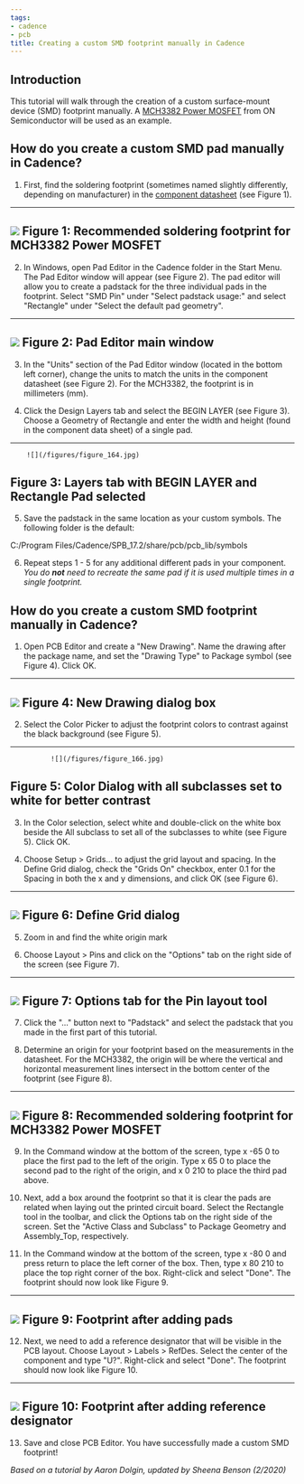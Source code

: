 ```yaml
---
tags:
- cadence
- pcb
title: Creating a custom SMD footprint manually in Cadence
---
```


## Introduction

This tutorial will walk through the creation of a custom surface-mount device (SMD) footprint manually. A [MCH3382 Power MOSFET](http://www.onsemi.com/pub_link/Collateral/MCH3382-D.PDF) from ON Semiconductor will be used as an example.

## How do you create a custom SMD pad manually in Cadence?

1.  First, find the soldering footprint (sometimes named slightly differently, depending on manufacturer) in the [component datasheet](http://www.onsemi.com/pub_link/Collateral/MCH3382-D.PDF) (see Figure 1).

  ------------------------------------------------------------------------------
   [![](/figures/figure_162.png)](/larger/image0130.png)
        Figure 1: Recommended soldering footprint for MCH3382 Power MOSFET
  ------------------------------------------------------------------------------

2.  In Windows, open Pad Editor in the Cadence folder in the Start Menu. The Pad Editor window will appear (see Figure 2). The pad editor will allow you to create a padstack for the three individual pads in the footprint. Select "SMD Pin" under "Select padstack usage:" and select "Rectangle" under "Select the default pad geometry".

  -------------------------------------------------------
   ![](/figures/figure_163.jpg)
             Figure 2: Pad Editor main window
  -------------------------------------------------------

3.  In the "Units" section of the Pad Editor window (located in the bottom left corner), change the units to match the units in the component datasheet (see Figure 2). For the MCH3382, the footprint is in millimeters (mm).

4.  Click the Design Layers tab and select the BEGIN LAYER (see Figure 3). Choose a Geometry of Rectangle and enter the width and height (found in the component data sheet) of a single pad.

  ------------------------------------------------------------------
        ![](/figures/figure_164.jpg)
   Figure 3: Layers tab with BEGIN LAYER and Rectangle Pad selected
  ------------------------------------------------------------------

5.  Save the padstack in the same location as your custom symbols. The following folder is the default:

C:/Program Files/Cadence/SPB_17.2/share/pcb/pcb_lib/symbols

6.  Repeat steps 1 - 5 for any additional different pads in your component. *You do **not** need to recreate the same pad if it is used multiple times in a single footprint.*

## How do you create a custom SMD footprint manually in Cadence?

1.  Open PCB Editor and create a "New Drawing". Name the drawing after the package name, and set the "Drawing Type" to Package symbol (see Figure 4). Click OK.

  ------------------------------------------------------------------------------
   [![](/figures/figure_165.png)](/larger/image0131.png)
                         Figure 4: New Drawing dialog box
  ------------------------------------------------------------------------------

2.  Select the Color Picker to adjust the footprint colors to contrast against the black background (see Figure 5).

  -----------------------------------------------------------------------------
              ![](/figures/figure_166.jpg)
   Figure 5: Color Dialog with all subclasses set to white for better contrast
  -----------------------------------------------------------------------------

3.  In the Color selection, select white and double-click on the white box beside the All subclass to set all of the subclasses to white (see Figure 5). Click OK.

4.  Choose Setup > Grids... to adjust the grid layout and spacing. In the Define Grid dialog, check the "Grids On" checkbox, enter 0.1 for the Spacing in both the x and y dimensions, and click OK (see Figure 6).

  ------------------------------------------------------------------------------
   [![](/figures/figure_167.png)](/larger/image0132.png)
                           Figure 6: Define Grid dialog
  ------------------------------------------------------------------------------

5.  Zoom in and find the white origin mark

6.  Choose Layout > Pins and click on the "Options" tab on the right side of the screen (see Figure 7).

  ------------------------------------------------------------------------------
   [![](/figures/figure_168.png)](/larger/image0133.png)
                  Figure 7: Options tab for the Pin layout tool
  ------------------------------------------------------------------------------

7.  Click the "..." button next to "Padstack" and select the padstack that you made in the first part of this tutorial.

8.  Determine an origin for your footprint based on the measurements in the datasheet. For the MCH3382, the origin will be where the vertical and horizontal measurement lines intersect in the bottom center of the footprint (see Figure 8).

  ------------------------------------------------------------------------------
  [![](/figures/figure_171.png)](/larger/image0130.png)
  Figure 8: Recommended soldering footprint for MCH3382 Power MOSFET
  ------------------------------------------------------------------------------

9.  In the Command window at the bottom of the screen, type x -65 0 to place the first pad to the left of the origin. Type x 65 0 to place the second pad to the right of the origin, and x 0 210 to place the third pad above.

10. Next, add a box around the footprint so that it is clear the pads are related when laying out the printed circuit board. Select the Rectangle tool in the toolbar, and click the Options tab on the right side of the screen. Set the "Active Class and Subclass" to Package Geometry and Assembly_Top, respectively.

11. In the Command window at the bottom of the screen, type x -80 0 and press return to place the left corner of the box. Then, type x 80 210 to place the top right corner of the box. Right-click and select "Done". The footprint should now look like Figure 9.

  ------------------------------------------------------------------------------
   [![](/figures/figure_169.png)](/larger/image0134.png)
                      Figure 9: Footprint after adding pads
  ------------------------------------------------------------------------------

12. Next, we need to add a reference designator that will be visible in the PCB layout. Choose Layout > Labels > RefDes. Select the center of the component and type "U?". Right-click and select "Done". The footprint should now look like Figure 10.

  ------------------------------------------------------------------------------
   [![](/figures/figure_170.png)](/larger/image0135.png)
              Figure 10: Footprint after adding reference designator
  ------------------------------------------------------------------------------

13. Save and close PCB Editor. You have successfully made a custom SMD footprint!

*Based on a tutorial by Aaron Dolgin, updated by Sheena Benson (2/2020)*
